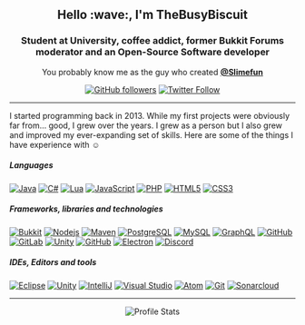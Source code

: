 <h2 align="center">Hello :wave:, I'm TheBusyBiscuit</h1>
<h3 align="center">Student at University, coffee addict, former Bukkit Forums moderator and an Open-Source Software developer</h3>

<p align="center">
  You probably know me as the guy who created <a href="https://github.com/Slimefun"><strong>@Slimefun</strong></a>
</p>

<p align="center">
  <a href="https://github.com/TheBusyBiscuit"><img alt="GitHub followers" src="https://img.shields.io/github/followers/TheBusyBiscuit?label=%40TheBusyBiscuit&style=social"></a>
  <a href="https://twitter.com/TheBusyBiscuit"><img alt="Twitter Follow" src="https://img.shields.io/twitter/follow/TheBusyBiscuit?label=%40TheBusyBiscuit&style=social"></a>
</p>

<hr/>

I started programming back in 2013. 
While my first projects were obviously far from... good, I grew over the years. I grew as a person but I also grew and improved my ever-expanding set of skills. 
Here are some of the things I have experience with :relaxed:

##### Languages
  [![Java](https://img.shields.io/badge/-java-007396?style=flat-square&logo=java)](https://github.com/TheBusyBiscuit?tab=repositories&language=java)
  [![C#](https://img.shields.io/badge/-C%23-7719AA?style=flat-square&logo=c+sharp)](https://github.com/TheBusyBiscuit?tab=repositories&language=c%23)
  [![Lua](https://img.shields.io/badge/-Lua-2C2D72?style=flat-square&logo=lua)](https://github.com/TheBusyBiscuit?tab=repositories&language=lua)
  [![JavaScript](https://img.shields.io/badge/-JavaScript-black?style=flat-square&logo=javascript)](https://github.com/TheBusyBiscuit?tab=repositories&language=javascript)
  [![PHP](https://img.shields.io/badge/-PHP-777BB4?style=flat-square&logo=php&logoColor=white)](https://github.com/TheBusyBiscuit?tab=repositories&language=php)
  [![HTML5](https://img.shields.io/badge/-HTML5-E34F26?style=flat-square&logo=html5&logoColor=white)](https://github.com/TheBusyBiscuit?tab=repositories&language=html)
  [![CSS3](https://img.shields.io/badge/-CSS3-1572B6?style=flat-square&logo=css3)](https://github.com/TheBusyBiscuit?tab=repositories&language=css)
  
##### Frameworks, libraries and technologies
  [![Bukkit](https://img.shields.io/badge/-CraftBukkit-ff9a03?style=flat-square)](https://dev.bukkit.org/bukkit-plugins)
  [![Nodejs](https://img.shields.io/badge/-node.js-339933?style=flat-square&logo=node.js&logoColor=white)](https://nodejs.org/)
  [![Maven](https://img.shields.io/badge/-Maven-C71A36?style=flat-square&logo=apache+maven)](https://maven.apache.org/)
  [![PostgreSQL](https://img.shields.io/badge/-PostgreSQL-336791?style=flat-square&logo=postgresql)](https://www.postgresql.org/)
  [![MySQL](https://img.shields.io/badge/-MySQL-4479A1?style=flat-square&logo=mysql&logoColor=white)](https://www.mysql.com/)
  [![GraphQL](https://img.shields.io/badge/-GraphQL-E10098?style=flat-square&logo=graphql)](https://graphql.org/)
  [![GitHub](https://img.shields.io/badge/-GitHub-181717?style=flat-square&logo=github)](https://github.com/)
  [![GitLab](https://img.shields.io/badge/-GitLab-FCA121?style=flat-square&logo=gitlab)](https://gitlab.com/)
  [![Unity](https://img.shields.io/badge/-Unity3D-black?style=flat-square&logo=unity)](https://unity.com/)
  [![GitHub](https://img.shields.io/badge/-GitHub_Actions-181717?style=flat-square&logo=github)](https://github.com/features/actions)
  [![Electron](https://img.shields.io/badge/-Electron-47848F?style=flat-square&logo=electron&logoColor=white)](https://www.electronjs.org/)
  [![Discord](https://img.shields.io/badge/-Discord_API-7289DA?style=flat-square&logo=discord&logoColor=white)](https://discord.com/)
  
##### IDEs, Editors and tools
  [![Eclipse](https://img.shields.io/badge/-Eclipse-2C2255?style=flat-square&logo=eclipse+ide)](https://www.eclipse.org/)
  [![Unity](https://img.shields.io/badge/-Unity3D-black?style=flat-square&logo=unity)](https://unity.com/)
  [![IntelliJ](https://img.shields.io/badge/-IntelliJ-081059?style=flat-square&logo=intellij+idea)](https://www.jetbrains.com/idea/)
  [![Visual Studio](https://img.shields.io/badge/-Visual_Studio-5C2D91?style=flat-square&logo=visual+studio)](https://visualstudio.microsoft.com/)
  [![Atom](https://img.shields.io/badge/-Atom-48b86d?style=flat-square&logo=atom)](https://atom.io/)
  [![Git](https://img.shields.io/badge/-Git-F05032?style=flat-square&logo=git&logoColor=white)](https://git-scm.com/)
  [![Sonarcloud](https://img.shields.io/badge/-SonarCloud-F3702A?style=flat-square&logo=sonarcloud&logoColor=white)](https://sonarcloud.io/)

<hr/>

<p align="center">
<img src="https://github-readme-stats.vercel.app/api?username=TheBusyBiscuit&show_icons=true" alt="Profile Stats">
</p>
